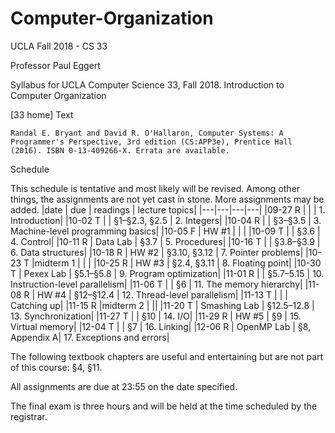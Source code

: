 # Computer-Organization
UCLA Fall 2018 - CS 33

Professor Paul Eggert

Syllabus for UCLA Computer Science 33, Fall 2018.
Introduction to Computer Organization

[33 home]
Text

    Randal E. Bryant and David R. O'Hallaron, Computer Systems: A Programmer's Perspective, 3rd edition (CS:APP3e), Prentice Hall (2016). ISBN 0-13-409266-X. Errata are available.

Schedule

This schedule is tentative and most likely will be revised. Among other things, the assignments are not yet cast in stone. More assignments may be added.
|date 	    |    due 	      |  readings 	    |  lecture topics|
|---|---|---|---|
|09-27 R 	|		          |                 |   1. Introduction|
|10-02 T 	|	              |  §1–§2.3, §2.5 	|   2. Integers|
|10-04 R 	|	              |  §3–§3.5 	    |  3. Machine-level programming basics|
|10-05 F 	|    HW #1		  |	                | |
|10-09 T 	|	              |  §3.6 	        |  4. Control|
|10-11 R 	|    Data Lab 	  |  §3.7 	        |  5. Procedures|
|10-16 T 	|	              |  §3.8–§3.9 	    |  6. Data structures|
|10-18 R 	|    HW #2 	      |  §3.10, §3.12 	|  7. Pointer problems|
|10-23 T 	|midterm 1        |                 | |
|10-25 R 	|    HW #3 	      | §2.4, §3.11 	|  8. Floating point|
|10-30 T 	|    Pexex Lab    | §5.1–§5.8	    |  9. Program optimization|
|11-01 R 	|	              |  §5.7–5.15      |	10. Instruction-level parallelism|
|11-06 T 	|	              |  §6 	        |    11. The memory hierarchy|
|11-08 R 	|    HW #4 	      |  §12–§12.4 	    |  12. Thread-level parallelism|
|11-13 T 	|		          |                 |   Catching up|
|11-15 R    |midterm 2        |                 ||
|11-20 T 	|    Smashing Lab | §12.5–12.8 	    |  13. Synchronization|
|11-27 T 	|	              |  §10 	        |  14. I/O|
|11-29 R 	|    HW #5 	      |  §9 	        |    15. Virtual memory|
|12-04 T 	|                 |  §7 	        |    16. Linking|
|12-06 R 	|    OpenMP Lab   |	  §8, Appendix A| 	17. Exceptions and errors|

The following textbook chapters are useful and entertaining but are not part of this course: §4, §11.

All assignments are due at 23:55 on the date specified.

The final exam is three hours and will be held at the time scheduled by the registrar.
